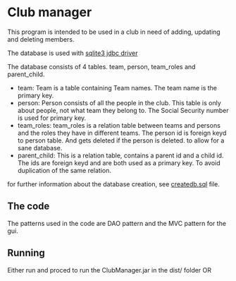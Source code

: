 # Club manager
This program is intended to be used in a club in need of adding, updating and deleting members.

The database is used with [sqlite3 jdbc driver](https://bitbucket.org/xerial/sqlite-jdbc/downloads/sqlite-jdbc-3.8.7.jar)

The database consists of 4 tables. team, person, team_roles and parent_child.

* team:
  Team is a table containing Team names. The team name is the primary key.
* person:
  Person consists of all the people in the club. This table is only about people, not what team they belong to. The Social Security number is used for primary key.
* team_roles:
  team_roles is a relation table between teams and persons and the roles they have in different teams. The person id is foreign keyd to person table. And gets deleted if the person is deleted.
  to allow for a sane database.
* parent_child:
  This is a relation table, contains a parent id and a child id. The ids are foreign keyd and are both used as a primary key. To avoid duplication of the same relation.

for further information about the database creation, see [createdb.sql](https://github.com/johannesleander/Tig058-3/blob/master/createdb.sql) file.


The code
----------------------
The patterns used in the code are DAO pattern and the MVC pattern for the gui.


Running
----------------------
Either run <ant jar> and proced to run the ClubManager.jar in the dist/ folder
OR
<ant run>

